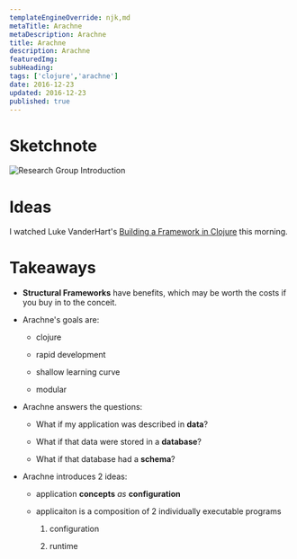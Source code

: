 ```yaml
---
templateEngineOverride: njk,md
metaTitle: Arachne
metaDescription: Arachne
title: Arachne
description: Arachne
featuredImg:
subHeading:
tags: ['clojure','arachne']
date: 2016-12-23
updated: 2016-12-23
published: true
---
```


<div class="col-start-3 col-end-9">




# Sketchnote

![Research Group Introduction](/img/20161223_sketchnotes_arachne.jpeg)

# Ideas

I watched Luke VanderHart's [Building a Framework in Clojure](https://skillsmatter.com/skillscasts/8717-arachne-building-a-framework-in-clojure) this morning.

# Takeaways

-   **Structural Frameworks** have benefits, which may be worth the costs if you buy in to the conceit.

-   Arachne's goals are:

    -   clojure

    -   rapid development

    -   shallow learning curve

    -   modular

-   Arachne answers the questions:

    -   What if my application was described in **data**?

    -   What if that data were stored in a **database**?

    -   What if that database had a **schema**?

-   Arachne introduces 2 ideas:

    -   application **concepts** *as* **configuration**

    -   applicaiton is a composition of 2 individually executable programs

        1.  configuration

        2.  runtime
